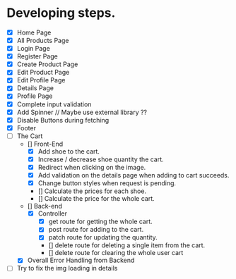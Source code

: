 # Developing steps.

-   [x] Home Page
-   [x] All Products Page
-   [x] Login Page
-   [x] Register Page
-   [x] Create Product Page
-   [x] Edit Product Page
-   [x] Edit Profile Page
-   [x] Details Page
-   [x] Profile Page
-   [x] Complete input validation
-   [x] Add Spinner // Maybe use external library ??
-   [x] Disable Buttons during fetching
-   [x] Footer
-   [ ] The Cart
    -   [] Front-End
        - [x] Add shoe to the cart.
        - [x] Increase / decrease shoe quantity the cart.
        - [x] Redirect when clicking on the image.
        - [x] Add validation on the details page when adding to cart succeeds.
        - [x] Change button styles when request is pending.
        - [] Calculate the prices for each shoe.
        - [] Calculate the price for the whole cart.
    -   [] Back-end
        -  [x] Controller 
            - [x] get route for getting the whole cart.
            - [x] post route for adding to the cart.
            - [x] patch route for updating the quantity.
            - [] delete route for deleting a single item from the cart.
            - [] delete route for clearing the whole user cart
    -   [x] Overall Error Handling from Backend
-   [ ] Try to fix the img loading in details
